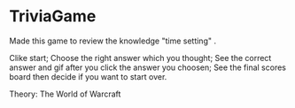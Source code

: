 # TriviaGame

Made this game to review the knowledge "time setting" .

Clike start;
Choose the right answer which you thought;
See the correct answer and gif after you click the answer you choosen;
See the final scores board then decide if you want to start over.

Theory: The World of Warcraft
